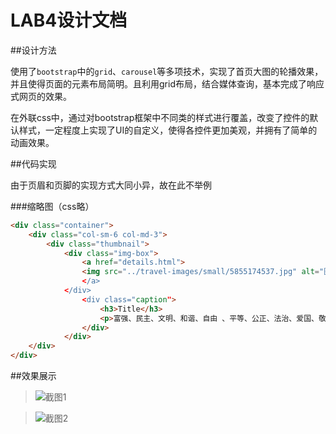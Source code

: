 # LAB4设计文档

##设计方法

使用了`bootstrap`中的`grid`、`carousel`等多项技术，实现了首页大图的轮播效果，并且使得页面的元素布局简明。且利用grid布局，结合媒体查询，基本完成了响应式网页的效果。

在外联css中，通过对bootstrap框架中不同类的样式进行覆盖，改变了控件的默认样式，一定程度上实现了UI的自定义，使得各控件更加美观，并拥有了简单的动画效果。

##代码实现

由于页眉和页脚的实现方式大同小异，故在此不举例

###缩略图（css略）
```html
<div class="container">
    <div class="col-sm-6 col-md-3">
        <div class="thumbnail">
            <div class="img-box">
                <a href="details.html">
				<img src="../travel-images/small/5855174537.jpg" alt="图片" width="260" height="200>
				</a>
            </div>
                <div class="caption">
                    <h3>Title</h3>
                    <p>富强、民主、文明、和谐、自由 、平等、公正、法治、爱国、敬业、诚信、友善</p>
                </div>
			</div>
    </div>
</div>
```
##效果展示
>![截图1](https://s1.ax1x.com/2020/04/05/GD7v59.jpg "截图1")

>![截图2](https://s1.ax1x.com/2020/04/05/GD7jUJ.jpg "截图2")
